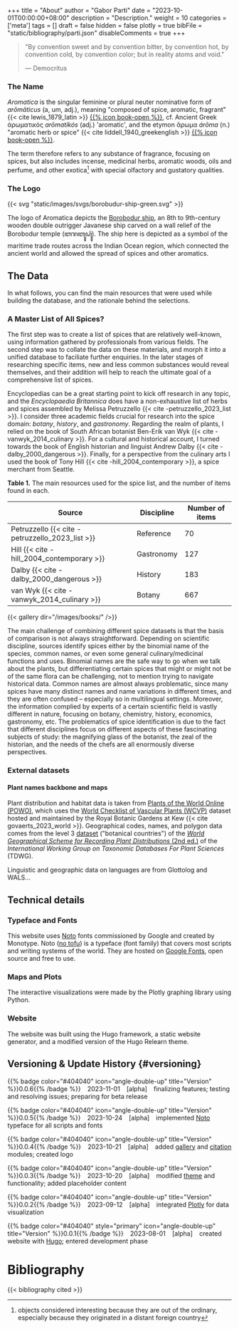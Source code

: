 +++
title = "About"
author = "Gabor Parti"
date = "2023-10-01T00:00:00+08:00"
description = "Description."
weight = 10
categories = ['meta']
tags = []
draft = false
hidden = false
plotly = true
bibFile = "static/bibliography/parti.json"
disableComments = true
+++

>"By convention sweet and by convention bitter, by convention hot, by convention cold, by convention color; but in reality atoms and void."
>
>― Democritus 

### The Name

*Aromatica* is the singular feminine or plural neuter nominative form of *arōmāticus* (a, um, adj.), meaning "composed of spice, aromatic, fragrant" {{< cite lewis_1879_latin >}} [{{% icon book-open %}}](https://www.perseus.tufts.edu/hopper/text?doc=Perseus:text:1999.04.0059:entry=aromaticus), cf. Ancient Greek ἀρωματικός *arōmatikós* (adj.) 'aromatic', and the etymon ἄρωμα *árōma* (n.) "aromatic herb or spice" {{< cite liddell_1940_greekenglish >}} [{{% icon book-open %}}](https://www.perseus.tufts.edu/hopper/text?doc=Perseus%3Atext%3A1999.04.0057%3Aentry%3Da%29%2Frwma1).

The term therefore refers to any substance of fragrance, focusing on spices, but also includes incense, medicinal herbs, aromatic woods, oils and perfume, and other exotica[^1] with special olfactory and gustatory qualities.

[^1]: objects considered interesting because they are out of the ordinary, especially because they originated in a distant foreign country

### The Logo

{{< svg "static/images/svgs/borobudur-ship-green.svg" >}}

The logo of Aromatica depicts the [Borobodur ship](https://en.wikipedia.org/wiki/Borobudur_ship), an 8th to 9th-century wooden double outrigger Javanese ship carved on a wall relief of the Borobodur temple (ꦧꦫꦧꦸꦝꦸꦂ). The ship here is depicted as a symbol of the maritime trade routes across the Indian Ocean region, which connected the ancient world and allowed the spread of spices and other aromatics.

## The Data

In what follows, you can find the main resources that were used while building the database, and the rationale behind the selections.

### A Master List of All Spices?

The first step was to create a list of spices that are relatively well-known, using information gathered by professionals from various fields. The second step was to collate the data on these materials, and morph it into a unified database to faciliate further enquiries. In the later stages of researching specific items, new and less common substances would reveal themselves, and their addition will help to reach the ultimate goal of a comprehensive list of spices.

Encyclopedias can be a great starting point to kick off research in any topic, and the *Encyclopaedia Britannica* does have a non-exhaustive list of herbs and spices assembled by Melissa Petruzzello {{< cite -petruzzello_2023_list >}}. I consider three academic fields crucial for research into the spice domain: *botany*, *history*, and *gastronomy*. Regarding the realm of plants, I relied on the book of South African botanist Ben-Erik van Wyk {{< cite -vanwyk_2014_culinary >}}. For a cultural and historical account, I turned towards the book of English historian and linguist Andrew Dalby {{< cite -dalby_2000_dangerous >}}. Finally, for a perspective from the culinary arts I used the book of Tony Hill {{< cite -hill_2004_contemporary >}}, a spice merchant from Seattle.

**Table 1.** The main resources used for the spice list, and the number of items found in each.

|Source | Discipline | Number of items |
| --- | --- | --- |
| Petruzzello {{< cite -petruzzello_2023_list >}} | Reference | 70 |
| Hill {{< cite -hill_2004_contemporary >}} | Gastronomy | 127 |
| Dalby {{< cite -dalby_2000_dangerous >}} | History | 183 |
| van Wyk {{< cite -vanwyk_2014_culinary >}} | Botany | 667 |

{{< gallery dir="/images/books/" />}}

The main challenge of combining different spice datasets is that the basis of comparison is not always straightforward. Depending on scientific discipline, sources identify spices either by the binomial name of the species, common names, or even some general culinary/medicinal functions and uses. Binomial names are the safe way to go when we talk about the plants, but differentiating certain spices that might or might not be of the same flora can be challenging, not to mention trying to navigate historical data. Common names are almost always problematic, since many spices have many distinct names and name variations in different times, and they are often confused &ndash; especially so in multilingual settings. Moreover, the information complied by experts of a certain scientific field is vastly different in nature, focusing on botany, chemistry, history, economics, gastronomy, etc. The problematics of spice identification is due to the fact that different disciplines focus on different aspects of these fascinating subjects of study: the magnifying glass of the botanist, the zeal of the historian, and the needs of the chefs are all enormously diverse perspectives.

### External datasets

#### Plant names backbone and maps

Plant distribution and habitat data is taken from [Plants of the World Online (POWO)](https://powo.science.kew.org/), which uses the [World Checklist of Vascular Plants (WCVP)](https://wcvp.science.kew.org/) dataset hosted and maintained by the Royal Botanic Gardens at Kew {{< cite govaerts_2023_world >}}. Geographical codes, names, and polygon data comes from the level 3 [dataset](https://github.com/tdwg/wgsrpd) ("botanical countries") of the [*World Geographical Scheme for Recording Plant Distributions* (2nd ed.)](https://web.archive.org/web/20160125135239/http:/www.nhm.ac.uk/hosted_sites/tdwg/TDWG_geo2.pdf) of the *International Working Group on Taxonomic Databases For Plant Sciences* (TDWG).



<!-- plant_name_id|ipni_id|taxon_rank|taxon_status|family|genus_hybrid|genus|species_hybrid|species|infraspecific_rank|infraspecies|parenthetical_author|primary_author|publication_author|place_of_publication|volume_and_page|first_published|nomenclatural_remarks|geographic_area|lifeform_description|climate_description|taxon_name|taxon_authors|accepted_plant_name_id|basionym_plant_name_id|replaced_synonym_author|homotypic_synonym|parent_plant_name_id|powo_id|hybrid_formula|reviewed -->

<!-- 156136|196799-2|Species|Accepted|Myrtaceae||Pimenta||dioica|||L.|Merr.||Contr. Gray Herb.|, n.s., 165: 337|(1947)||S. Mexico to C. America, Caribbean|tree|seasonally dry tropical|Pimenta dioica|(L.) Merr.|156136|132459|||156124|196799-2||Y -->



Linguistic and geographic data on languages are from Glottolog and WALS...

## Technical details

### Typeface and Fonts

This website uses [Noto](https://en.wikipedia.org/wiki/Noto_fonts) fonts commissioned by Google and created by Monotype. Noto ([no tofu](https://www.youtube.com/watch?v=16_NYHUZ1kM)) is a typeface (font family) that covers most scripts and writing systems of the world. They are hosted on [Google Fonts](https://fonts.google.com), open source and free to use.

### Maps and Plots

The interactive visualizations were made by the Plotly graphing library using Python.

### Website

The website was built using the Hugo framework, a static website generator, and a modified version of the Hugo Relearn theme.

## Versioning & Update History {#versioning}

<!-- {{% badge style="primary" title="Version" %}}0.1.0{{% /badge %}} &ensp;(2024-06-01) &ensp; [beta] initial development release -->

{{% badge color="#404040" icon="angle-double-up" title="Version" %}}0.0.6{{% /badge %}} &ensp; 2023-11-01 &ensp; [alpha] &ensp; finalizing features; testing and resolving issues; preparing for beta release

{{% badge color="#404040" icon="angle-double-up" title="Version" %}}0.0.5{{% /badge %}} &ensp; 2023-10-24 &ensp; [alpha] &ensp; implemented [Noto](https://www.monotype.com/resources/case-studies/more-than-800-languages-in-a-single-typeface-creating-noto-for-google) typeface for all scripts and fonts 

{{% badge color="#404040" icon="angle-double-up" title="Version" %}}0.0.4{{% /badge %}} &ensp; 2023-10-21 &ensp; [alpha] &ensp; added [gallery](https://github.com/liwenyip/hugo-easy-gallery) and [citation](https://github.com/loup-brun/hugo-cite) modules; created logo

{{% badge color="#404040" icon="angle-double-up" title="Version" %}}0.0.3{{% /badge %}} &ensp; 2023-10-20 &ensp; [alpha] &ensp; modified [theme](https://mcshelby.github.io/hugo-theme-relearn/index.html) and functionality; added placeholder content

{{% badge color="#404040" icon="angle-double-up" title="Version" %}}0.0.2{{% /badge %}} &ensp; 2023-09-12 &ensp; [alpha] &ensp; integrated [Plotly](https://plotly.com/python/) for data visualization 

{{% badge color="#404040" style="primary" icon="angle-double-up" title="Version" %}}0.0.1{{% /badge %}} &ensp; 2023-08-01 &ensp; [alpha] &ensp; created website with [Hugo](https://gohugo.io/); entered development phase



# Bibliography

{{< bibliography cited >}}